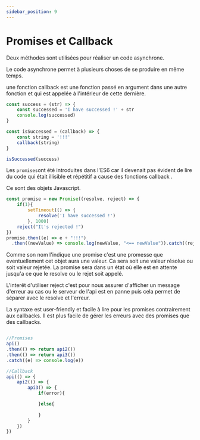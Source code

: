 ```yaml
---
sidebar_position: 9
---
```


# Promises et Callback

Deux méthodes sont utilisées pour réaliser un code asynchrone. 

Le code asynchrone permet à plusieurs choses de se produire en même temps. 

une fonction callback est une fonction passé en argument dans une autre fonction et qui est appelée à l'intérieur de cette dernière. 

```javascript 
const success = (str) => {
    const successed = 'I have successed !' + str
    console.log(successed)
}

const isSuccessed = (callback) => {
    const string = '!!!'
    callback(string) 
}

isSuccessed(success)
```


Les `promises`ont été introduites dans l'ES6 car il devenait pas évident de lire du code qui était illisible et répétitif a cause des fonctions callback . 

Ce sont des objets Javascript. 

```javascript
const promise = new Promise((resolve, reject) => {
    if(1){
        setTimeout(() => {
            resolve('I have successed !')
        }, 1000)
    reject("It's rejected !")
})
promise.then((e) => e + "!!!")
  .then((newValue) => console.log(newValue, "<== newValue")).catch((rejectedValue) => console.log(rejectedValue)); // I have successed !!!! <== newValue

```

Comme son nom l'indique une promise c'est une promesse que eventuellement  cet objet aura une valeur. Ca sera soit une valeur résolue ou soit valeur rejetée.
La promise sera dans un état où elle est en attente jusqu'a ce que le resolve ou le rejet soit appelé. 

L'interêt d'utiliser reject c'est pour nous assurer d'afficher un message d'erreur au cas ou le serveur de l'api est en panne puis cela permet de séparer avec le resolve et l'erreur.


La syntaxe est user-friendly et facile à lire pour les promises contrairement aux callbacks. 
Il est plus facile de gérer les erreurs avec des promises que des callbacks.

```javascript 

//Promises
api()
.then(() => return api2())
.then(() => return api3())
.catch((e) => console.log(e))

//Callback
api(() => {
    api2(() => {
        api3() => {
            if(error){

            }else{
                
            }
        }
    })
})
```